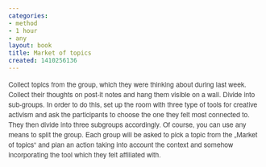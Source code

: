 ```yaml
---
categories:
- method
- 1 hour
- any
layout: book
title: Market of topics
created: 1410256136
---
```

<p style="margin: 0px 0px 10px; padding: 0px; border: 0px; font-family: 'Helvetica Neue', Helvetica, Arial, sans-serif; line-height: 20px; font-size: 13.63636302947998px; vertical-align: baseline; color: rgb(59, 59, 59);"><span style="margin: 0px; padding: 0px; border: 0px; font-family: inherit; font-style: inherit; font-variant: inherit; font-weight: inherit; line-height: inherit; font-size: 13.63636302947998px; vertical-align: baseline;">Collect topics from the group, which they were thinking about during last week. Collect their thoughts on post-it notes and hang them visible on a wall. Divide into sub-groups. In order to do this, set up the room with three type of tools for creative activism and ask the participants to choose the one they felt most connected to. They then divide into three subgroups accordingly. Of course, you can use any means to split the group. Each group will be asked to pick a topic from the „Market of topics“ and plan an action taking into account the context and somehow incorporating the tool which they felt affiliated with.</span></p>
<p style="margin: 0px 0px 10px; padding: 0px; border: 0px; font-family: 'Helvetica Neue', Helvetica, Arial, sans-serif; line-height: 20px; font-size: 13.63636302947998px; vertical-align: baseline; color: rgb(59, 59, 59);">&nbsp;</p>
<p style="margin: 0px 0px 10px; padding: 0px; border: 0px; font-family: 'Helvetica Neue', Helvetica, Arial, sans-serif; line-height: 20px; font-size: 13.63636302947998px; vertical-align: baseline; color: rgb(59, 59, 59);">&nbsp;</p>
